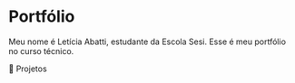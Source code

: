 # Portfólio
Meu nome é Letícia Abatti, estudante da Escola Sesi.
Esse é meu portfólio no curso técnico.

🧠 Projetos
